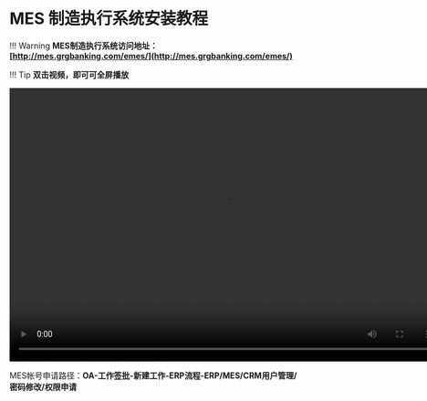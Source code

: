 # MES 制造执行系统安装教程
!!! Warning
    **MES制造执行系统访问地址：[http://mes.grgbanking.com/emes/](http://mes.grgbanking.com/emes/)**

!!! Tip
    **双击视频，即可可全屏播放**

<video width="756" height="480" controls>
 <source src="./avi/MES制造执行系统安装教程.mp4" type="video/mp4"/>
 <embed src="./avi/MES制造执行系统安装教程.mp4" type="application/x-shockwave-flash" width="980" height="570" allowscriptaccess="always" allowfullscreen="true" autoplay="false"></embed>
<!--IE 8 - add 25-30 pixels to vid height to allow QT player controls--> 
 </video>

MES帐号申请路径：**OA-工作签批-新建工作-ERP流程-ERP/MES/CRM用户管理/密码修改/权限申请**